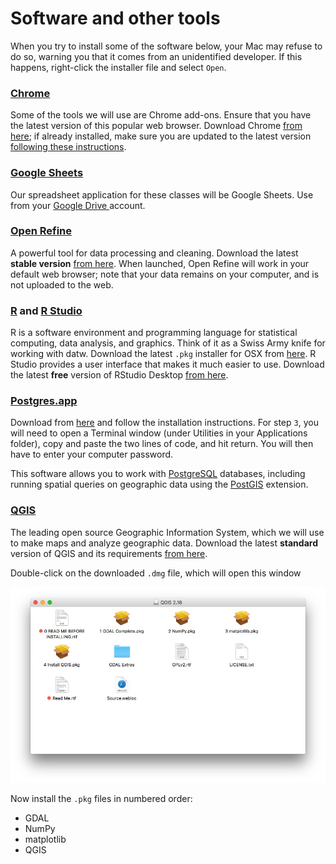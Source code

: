 # Software and other tools

When you try to install some of the software below, your Mac may refuse to do so, warning you that it comes from an unidentified developer. If this happens, right-click the installer file and select `Open`.


### [Chrome](https://www.mozilla.org/en-US/firefox/new/)

Some of the tools we will use are Chrome add-ons. Ensure that you have the latest version of this popular web browser. Download Chrome [from here](https://www.mozilla.org/en-US/firefox/all/); if already installed, make sure you are updated to the latest version [following these instructions](https://support.google.com/chrome/answer/95414?co=GENIE.Platform%3DDesktop&hl=en).

### [Google Sheets](https://www.google.com/sheets/about/)
Our spreadsheet application for these classes will be Google Sheets. Use from your [Google Drive ]()account.

### [Open Refine](http://openrefine.org/)
A powerful tool for data processing and cleaning. Download the latest **stable version** [from here](http://openrefine.org/download.html). When launched, Open Refine will work in your default web browser; note that your data remains on your computer, and is not uploaded to the web.

### [R](http://www.r-project.org/) and [R Studio](http://www.rstudio.com/)
R is a software environment and programming language for statistical computing, data analysis, and graphics. Think of it as a Swiss Army knife for working with datw. Download the latest `.pkg` installer for OSX from [here](https://cran.rstudio.com/). R Studio provides a user interface that makes it much easier to use. Download the latest **free** version of RStudio Desktop [from here](http://www.rstudio.com/products/rstudio/download/).

### [Postgres.app](https://postgresapp.com/)

Download from [here](https://postgresapp.com/) and follow the installation instructions. For step `3`, you will need to open a Terminal window (under Utilities in your Applications folder), copy and paste the two lines of code, and hit return. You will then have to enter your computer password.

This software allows you to work with [PostgreSQL](https://www.postgresql.org/) databases, including running spatial queries on geographic data using the [PostGIS](http://postgis.net/) extension.

### [QGIS](http://qgis.org/en/site/)
The leading open source Geographic Information System, which we will use to make maps and analyze geographic data. Download the latest **standard** version of QGIS and its requirements [from here](http://www.kyngchaos.com/software/qgis/). 

Double-click on the downloaded `.dmg` file, which will open this window

![](img/software_1.jpg)

Now install the `.pkg` files in numbered order:
- GDAL
- NumPy
- matplotlib
- QGIS










